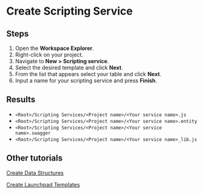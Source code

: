 # Create Scripting Service 

## Steps

1. Open the **Workspace Explorer**.
2. Right-click on your project.
3. Navigate to **New > Scripting service**.
4. Select the desired template and click **Next**.
5. From the list that appears select your table and click **Next**.
6. Input a name for your scripting service and press **Finish**.

## Results

* `<Root>/Scripting Services/<Project name>/<Your service name>.js `
* `<Root>/Scripting Services/<Project name>/<Your service name>.entity `
* `<Root>/Scripting Services/<Project name>/<Your service name>.swagger `
* `<Root>/Scripting Services/<Project name>/<Your service name>_lib.js `
  
  
## Other tutorials
[Create Data Structures](CreateDataStructure.md)

[Create Launchpad Templates](CreateLaunchpadTemplates.md)
